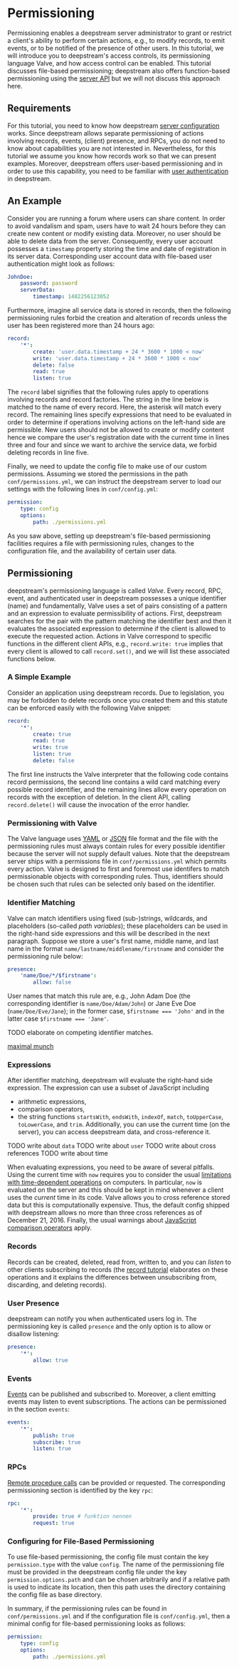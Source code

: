 # Permissioning

Permissioning enables a deepstream server administrator to grant or restrict a
client's ability to perform certain actions, e.g., to modify records, to emit
events, or to be notified of the presence of other users. In this tutorial, we
will introduce you to deepstream's access controls, its permissioning language
Valve, and how access control can be enabled. This tutorial discusses file-based
permissioning; deepstream also offers function-based permissioning using the
[server API](/docs/server/node-api/) but we will not discuss this approach here.


## Requirements

For this tutorial, you need to know how deepstream [server configuration](/docs/server/configuration/) works.  Since deepstream allows
separate permissioning of actions involving records, events, (client) presence,
and RPCs, you do not need to know about capabilities you are not interested in.
Nevertheless, for this tutorial we assume you know how records work so that we
can present examples. Moreover, deepstream offers user-based permissioning and
in order to use this capability, you need to be familiar with [user
authentication](/tutorials/core/security-overview/) in deepstream.


## An Example

Consider you are running a forum where users can share content. In order to
avoid vandalism and spam, users have to wait 24 hours before they can create new
content or modify existing data. Moreover, no user should be able to delete data
from the server. Consequently, every user account possesses a `timestamp`
property storing the time and date of registration in its server data.
Corresponding user account data with file-based user authentication might look
as follows:
```yaml
JohnDoe:
	password: password
	serverData:
		timestamp: 1482256123052
```
Furthermore, imagine all service data is stored in records, then the following
permissioning rules forbid the creation and alteration of records unless the
user has been registered more than 24 hours ago:
```yaml
record:
	'*':
		create: 'user.data.timestamp + 24 * 3600 * 1000 < now'
		write: 'user.data.timestamp + 24 * 3600 * 1000 < now'
		delete: false
		read: true
		listen: true
```
The `record` label signifies that the following rules apply to operations
involving records and record factories. The string in the line below is matched
to the name of every record. Here, the asterisk will match every record. The
remaining lines specify expressions that need to be evaluated in order to
determine if operations involving actions on the left-hand side are permissible.
New users should not be allowed to create or modify content hence we compare the
user's registration date with the current time in lines three and four and since
we want to archive the service data, we forbid deleting records in line five.

Finally, we need to update the config file to make use of our custom
permissions. Assuming we stored the permissions in the path
`conf/permissions.yml`, we can instruct the deepstream server to load our
settings with the following lines in `conf/config.yml`:
```yaml
permission:
    type: config
	options:
		path: ./permissions.yml
```

As you saw above, setting up deepstream's file-based permissioning facilities
requires a file with permissioning rules, changes to the configuration file, and
the availability of certain user data.


## Permissioning

deepstream's permissioning language is called _Valve_. Every record, RPC, event,
and authenticated user in deepstream possesses a unique identifier (name) and
fundamentally, Valve uses a set of pairs consisting of a pattern and an
expression to evaluate permissibility of actions. First, deepstream searches for
the pair with the pattern matching the identifier best and then it evaluates the
associated expression to determine if the client is allowed to execute the
requested action. Actions in Valve correspond to specific functions in the
different client APIs, e.g., `record.write: true` implies that every client is
allowed to call `record.set()`, and we will list these associated functions
below.


### A Simple Example

Consider an application using deepstream records. Due to legislation, you may be
forbidden to delete records once you created them and this statute can be
enforced easily with the following Valve snippet:
```yaml
record:
    '*':
        create: true
        read: true
        write: true
        listen: true
        delete: false
```
The first line instructs the Valve interpreter that the following code contains
record permissions, the second line contains a wild card matching every possible
record identifier, and the remaining lines allow every operation on records with
the exception of deletion. In the client API, calling `record.delete()` will
cause the invocation of the error handler.


### Permissioning with Valve

The Valve language uses [YAML](https://en.wikipedia.org/wiki/YAML) or
[JSON](https://en.wikipedia.org/wiki/JSON) file format and the file with the
permissioning rules must always contain rules for every possible identifier
because the server will not supply default values. Note that the deepstream
server ships with a permissions file in `conf/permissions.yml` which permits
every action. Valve is designed to first and foremost use identifers to match
permissionable objects with corresponding rules. Thus, identifiers should be
chosen such that rules can be selected only based on the identifier.


### Identifier Matching

Valve can match identifiers using fixed (sub-)strings, wildcards, and
placeholders (so-called _path variables_); these placeholders can be used in the
right-hand side expressions and this will be described in the next paragraph.
Suppose we store a user's first name, middle name, and last name in the format
`name/lastname/middlename/firstname` and consider the permissioning rule below:
```yaml
presence:
	'name/Doe/*/$firstname':
		allow: false
```
User names that match this rule are, e.g., John Adam Doe (the corresponding
identifier is `name/Doe/Adam/John`) or Jane Eve Doe (`name/Doe/Eve/Jane`); in
the former case, `$firstname === 'John'` and in the latter case `$firstname ===
'Jane'`.

TODO elaborate on competing identifier matches.

[maximal munch](https://en.wikipedia.org/wiki/Maximal_munch)


### Expressions

After identifier matching, deepstream will evaluate the right-hand side
expression. The expression can use a subset of JavaScript including
- arithmetic expressions,
- comparison operators,
- the string functions `startsWith`, `endsWith`, `indexOf`, `match`,
  `toUpperCase`, `toLowerCase`, and `trim`.
Additionally, you can use the current time (on the server), you can access
deepstream data, and cross-reference it.


TODO write about `data`
TODO write about `user`
TODO write about cross references
TODO write about time

When evaluating expressions, you need to be aware of several pitfalls. Using the
current time with `now` requires you to consider the usual [limitations with
time-dependent
operations](http://infiniteundo.com/post/25326999628/falsehoods-programmers-believe-about-time)
on computers. In particular, `now` is evaluated on the server and this should be
kept in mind whenever a client uses the _current_ time in its code. Valve allows
you to cross reference stored data but this is computationally expensive. Thus,
the default config shipped with deepstream allows no more than three cross
references as of December 21, 2016. Finally, the usual warnings about
[JavaScript comparison
operators](https://developer.mozilla.org/en-US/docs/Web/JavaScript/Reference/Operators/Comparison_Operators)
apply.


### Records

Records can be created, deleted, read from, written to, and you can _listen_ to
other clients subscribing to records (the [record tutorial](/tutorials/core/datasync-records/)
elaborates on these operations and it explains the differences between
unsubscribing from, discarding, and deleting records).


### User Presence

deepstream can notify you when authenticated users log in. The permissioning key
is called `presence` and the only option is to allow or disallow listening:
```yaml
presence:
	'*':
		allow: true
```


### Events

[Events](/tutorials/core/pubsub-events/) can be published and subscribed to.
Moreover, a client emitting events may listen to event subscriptions. The
actions can be permissioned in the section `events`:
```yaml
events:
	'*':
		publish: true
		subscribe: true
		listen: true
```


### RPCs

[Remote procedure calls](/tutorials/core/request-response-rpc/) can be provided
or requested. The corresponding permissioning section is identified by the key
`rpc`:
```yaml
rpc:
	'*':
		provide: true # funktion nennen
		request: true
```


### Configuring for File-Based Permissioning

To use file-based permissioning, the config file must contain the key
`permission.type` with the value `config`. The name of the permissioning file
must be provided in the deepstream config file under the key
`permission.options.path` and can be chosen arbitrarily and if a relative path
is used to indicate its location, then this path uses the directory containing
the config file as base directory.

In summary, if the permissioning rules can be found in `conf/permissions.yml`
and if the configuration file is `conf/config.yml`, then a minimal config for
file-based permissioning looks as follows:
```yaml
permission:
	type: config
	options:
		path: ./permissions.yml
```
